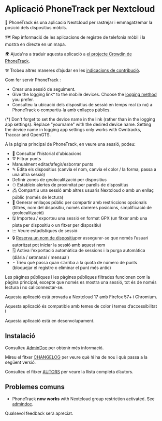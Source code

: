 # Aplicació PhoneTrack per Nextcloud

📱 PhoneTrack és una aplicació Nextcloud per rastrejar i emmagatzemar la posició dels dispositius mòbils.

🗺 Rep informació de les aplicacions de registre de telefonia mòbil i la mostra en directe en un mapa.

🌍 Ajuda'ns a traduir aquesta aplicació a [el projecte Crowdin de PhoneTrack](https://crowdin.com/project/phonetrack).

⚒ Trobeu altres maneres d’ajudar en les [indicacions de contribució](https://gitlab.com/eneiluj/phonetrack-oc/blob/master/CONTRIBUTING.md).

Com fer servir PhoneTrack :

- Crear una sessió de seguiment.
- Give the logging link\* to the mobile devices. Choose the [logging method](https://gitlab.com/eneiluj/phonetrack-oc/wikis/userdoc#logging-methods) you prefer.
- Consulteu la ubicació dels dispositius de sessió en temps real (o no) a PhoneTrack o compartiu-la amb enllaços públics.

(\*) Don't forget to set the device name in the link (rather than in the logging app settings). Replace "yourname" with the desired device name.
Setting the device name in logging app settings only works with Owntracks, Traccar and OpenGTS.

A la pàgina principal de PhoneTrack, en veure una sessió, podeu:

- 📍 Consultar l'historial d'ubicacions
- ⛛ Filtrar punts
- Manualment editar/afegir/esborrar punts
- ✎ Edita els dispositius (canvia el nom, canvia el color / la forma, passa a una altra sessió)
- Definir zones de geolocalització per dispositius
- ⚇ Estableix alertes de proximitat per parells de dispositius
- 🖧 Compartiu una sessió amb altres usuaris Nextcloud o amb un enllaç públic (només de lectura)
- 🔗 Generar enllaços públic per compartir amb restriccions opcionals (filtres, nom del dispositiu, només darreres posicions, simplificació de geolocalització)
- 🖫 Importeu / exporteu una sessió en format GPX (un fitxer amb una pista per dispositiu o un fitxer per dispositiu)
- 🗠 Veure estadístiques de sessió
- 🔒 [Reserva un nom de dispositiu](https://gitlab.com/eneiluj/phonetrack-oc/wikis/userdoc#device-name-reservation)per assegurar-se que només l’usuari autoritzat pot iniciar la sessió amb aquest nom
- 🗓 Activa l'exportació automàtica de sessions i la purga automàtica (diària / setmanal / mensual)
- ◔ Trieu què passa quan s’arriba a la quota de número de punts (bloquejar el registre o eliminar el punt més antic)

Les pàgines públiques i les pàgines públiques filtrades funcionen com la pàgina principal, excepte que només es mostra una sessió, tot és de només lectura i no cal connectar-se.

Aquesta aplicació està provada a Nextcloud 17 amb Firefox 57+ i Chromium.

Aquesta aplicació és compatible amb temes de color i temes d’accessibilitat !

Aquesta aplicació està en desenvolupament.

## Instalació

Consulteu [AdminDoc](https://gitlab.com/eneiluj/phonetrack-oc/wikis/admindoc) per obtenir més informació.

Mireu el fitxer [CHANGELOG](https://gitlab.com/eneiluj/phonetrack-oc/blob/master/CHANGELOG.md#change-log) per veure què hi ha de nou i què passa a la següent versió.

Consulteu el fitxer [AUTORS](https://gitlab.com/eneiluj/phonetrack-oc/blob/master/AUTHORS.md#authors) per veure la llista completa d’autors.

## Problemes comuns

- PhoneTrack **now works** with Nextcloud group restriction activated. See [admindoc](https://gitlab.com/eneiluj/phonetrack-oc/wikis/admindoc#issue-with-phonetrack-restricted-to-some-groups-in-nextcloud).

Qualsevol feedback serà apreciat.

